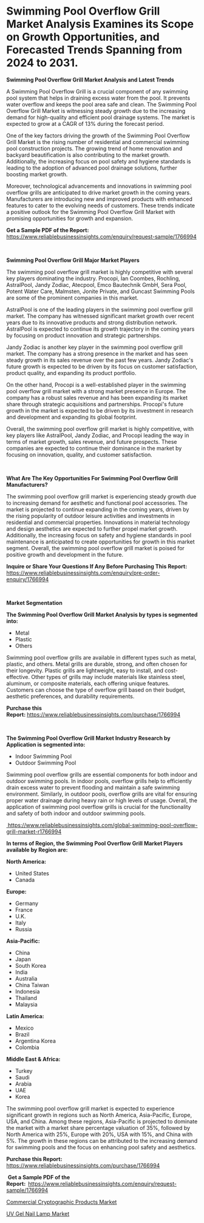<p><h1>Swimming Pool Overflow Grill Market Analysis Examines its Scope on Growth Opportunities, and Forecasted Trends Spanning from 2024 to 2031.</h1></p><p><strong>Swimming Pool Overflow Grill Market Analysis and Latest Trends</strong></p>
<p><p>A Swimming Pool Overflow Grill is a crucial component of any swimming pool system that helps in draining excess water from the pool. It prevents water overflow and keeps the pool area safe and clean. The Swimming Pool Overflow Grill Market is witnessing steady growth due to the increasing demand for high-quality and efficient pool drainage systems. The market is expected to grow at a CAGR of 13% during the forecast period.</p><p>One of the key factors driving the growth of the Swimming Pool Overflow Grill Market is the rising number of residential and commercial swimming pool construction projects. The growing trend of home renovation and backyard beautification is also contributing to the market growth. Additionally, the increasing focus on pool safety and hygiene standards is leading to the adoption of advanced pool drainage solutions, further boosting market growth.</p><p>Moreover, technological advancements and innovations in swimming pool overflow grills are anticipated to drive market growth in the coming years. Manufacturers are introducing new and improved products with enhanced features to cater to the evolving needs of customers. These trends indicate a positive outlook for the Swimming Pool Overflow Grill Market with promising opportunities for growth and expansion.</p></p>
<p><strong>Get a Sample PDF of the Report:&nbsp;</strong> <a href="https://www.reliablebusinessinsights.com/enquiry/request-sample/1766994">https://www.reliablebusinessinsights.com/enquiry/request-sample/1766994</a></p>
<p>&nbsp;</p>
<p><strong>Swimming Pool Overflow Grill Major Market Players</strong></p>
<p><p>The swimming pool overflow grill market is highly competitive with several key players dominating the industry. Procopi, Ian Coombes, Rochling, AstralPool, Jandy Zodiac, Atecpool, Emco Bautechnik GmbH, Sera Pool, Potent Water Care, Malmsten, Jonite Private, and Guncast Swimming Pools are some of the prominent companies in this market.</p><p>AstralPool is one of the leading players in the swimming pool overflow grill market. The company has witnessed significant market growth over recent years due to its innovative products and strong distribution network. AstralPool is expected to continue its growth trajectory in the coming years by focusing on product innovation and strategic partnerships.</p><p>Jandy Zodiac is another key player in the swimming pool overflow grill market. The company has a strong presence in the market and has seen steady growth in its sales revenue over the past few years. Jandy Zodiac's future growth is expected to be driven by its focus on customer satisfaction, product quality, and expanding its product portfolio.</p><p>On the other hand, Procopi is a well-established player in the swimming pool overflow grill market with a strong market presence in Europe. The company has a robust sales revenue and has been expanding its market share through strategic acquisitions and partnerships. Procopi's future growth in the market is expected to be driven by its investment in research and development and expanding its global footprint.</p><p>Overall, the swimming pool overflow grill market is highly competitive, with key players like AstralPool, Jandy Zodiac, and Procopi leading the way in terms of market growth, sales revenue, and future prospects. These companies are expected to continue their dominance in the market by focusing on innovation, quality, and customer satisfaction.</p></p>
<p>&nbsp;</p>
<p><strong>What Are The Key Opportunities For Swimming Pool Overflow Grill Manufacturers?</strong></p>
<p><p>The swimming pool overflow grill market is experiencing steady growth due to increasing demand for aesthetic and functional pool accessories. The market is projected to continue expanding in the coming years, driven by the rising popularity of outdoor leisure activities and investments in residential and commercial properties. Innovations in material technology and design aesthetics are expected to further propel market growth. Additionally, the increasing focus on safety and hygiene standards in pool maintenance is anticipated to create opportunities for growth in this market segment. Overall, the swimming pool overflow grill market is poised for positive growth and development in the future.</p></p>
<p><strong>Inquire or Share Your Questions If Any Before Purchasing This Report:</strong> <a href="https://www.reliablebusinessinsights.com/enquiry/pre-order-enquiry/1766994">https://www.reliablebusinessinsights.com/enquiry/pre-order-enquiry/1766994</a></p>
<p>&nbsp;</p>
<p><strong>Market Segmentation</strong></p>
<p><strong>The Swimming Pool Overflow Grill Market Analysis by types is segmented into:</strong></p>
<p><ul><li>Metal</li><li>Plastic</li><li>Others</li></ul></p>
<p><p>Swimming pool overflow grills are available in different types such as metal, plastic, and others. Metal grills are durable, strong, and often chosen for their longevity. Plastic grills are lightweight, easy to install, and cost-effective. Other types of grills may include materials like stainless steel, aluminum, or composite materials, each offering unique features. Customers can choose the type of overflow grill based on their budget, aesthetic preferences, and durability requirements.</p></p>
<p><strong>Purchase this Report:&nbsp;</strong><a href="https://www.reliablebusinessinsights.com/purchase/1766994">https://www.reliablebusinessinsights.com/purchase/1766994</a></p>
<p>&nbsp;</p>
<p><strong>The Swimming Pool Overflow Grill Market Industry Research by Application is segmented into:</strong></p>
<p><ul><li>Indoor Swimming Pool</li><li>Outdoor Swimming Pool</li></ul></p>
<p><p>Swimming pool overflow grills are essential components for both indoor and outdoor swimming pools. In indoor pools, overflow grills help to efficiently drain excess water to prevent flooding and maintain a safe swimming environment. Similarly, in outdoor pools, overflow grills are vital for ensuring proper water drainage during heavy rain or high levels of usage. Overall, the application of swimming pool overflow grills is crucial for the functionality and safety of both indoor and outdoor swimming pools.</p></p>
<p><a href="https://www.reliablebusinessinsights.com/global-swimming-pool-overflow-grill-market-r1766994">&nbsp;https://www.reliablebusinessinsights.com/global-swimming-pool-overflow-grill-market-r1766994</a></p>
<p><strong>In terms of Region, the Swimming Pool Overflow Grill Market Players available by Region are:</strong></p>
<p>
    <p> <strong> North America: </strong>
        <ul>
            <li>United States</li>
            <li>Canada</li>
        </ul>
        </p> 
    <p> <strong> Europe: </strong>
        <ul>
            <li>Germany</li>
            <li>France</li>
            <li>U.K.</li>
            <li>Italy</li>
            <li>Russia</li>
        </ul>
        </p> 
    <p> <strong> Asia-Pacific: </strong>
        <ul>
            <li>China</li>
            <li>Japan</li>
            <li>South Korea</li>
            <li>India</li>
            <li>Australia</li>
            <li>China Taiwan</li>
            <li>Indonesia</li>
            <li>Thailand</li>
            <li>Malaysia</li>
        </ul>
        </p> 
    <p> <strong> Latin America: </strong>
        <ul>
            <li>Mexico</li>
            <li>Brazil</li>
            <li>Argentina Korea</li>
            <li>Colombia</li>
        </ul>
        </p> 
    <p> <strong> Middle East & Africa: </strong>
        <ul>
            <li>Turkey</li>
            <li>Saudi</li>
            <li>Arabia</li>
            <li>UAE</li>
            <li>Korea</li>
        </ul>
    </p>
    </p>
<p><p>The swimming pool overflow grill market is expected to experience significant growth in regions such as North America, Asia-Pacific, Europe, USA, and China. Among these regions, Asia-Pacific is projected to dominate the market with a market share percentage valuation of 35%, followed by North America with 25%, Europe with 20%, USA with 15%, and China with 5%. The growth in these regions can be attributed to the increasing demand for swimming pools and the focus on enhancing pool safety and aesthetics.</p></p>
<p><strong>Purchase this Report: </strong><a href="https://www.reliablebusinessinsights.com/purchase/1766994">https://www.reliablebusinessinsights.com/purchase/1766994</a></p>
<p>&nbsp;<strong>Get a Sample PDF of the Report:&nbsp;&nbsp;</strong><a href="https://www.reliablebusinessinsights.com/enquiry/request-sample/1766994">https://www.reliablebusinessinsights.com/enquiry/request-sample/1766994</a></p>
<p><strong></strong></p>
<p><p><a href="https://view.publitas.com/reportprime-1/global-commercial-cryptographic-products-market-size-share-analysis-by-product-type-by-application-by-region-forecasts-2024-2031/">Commercial Cryptographic Products Market</a></p><p><a href="https://github.com/RyleeBauch2023/Market-Research-Report-List-1/blob/main/uv-gel-nail-lamp-market.md">UV Gel Nail Lamp Market</a></p></p>